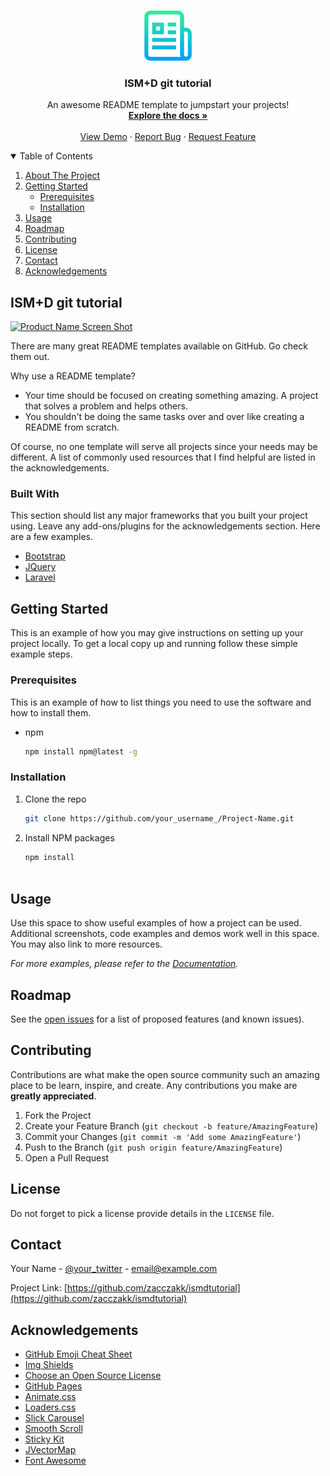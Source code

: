 <!-- PROJECT LOGO -->
<br />
<p align="center">
  <a href="https://github.com/zacczakk/ismdtutorial">
    <img src="img/logo.png" alt="Logo" width="80" height="80">
  </a>

  <h3 align="center">ISM+D git tutorial</h3>

  <p align="center">
    An awesome README template to jumpstart your projects!
    <br />
    <a href="https://github.com/zacczakk/ismdtutorial"><strong>Explore the docs »</strong></a>
    <br />
    <br />
    <a href="https://github.com/zacczakk/ismdtutorial">View Demo</a>
    ·
    <a href="https://github.com/zacczakk/ismdtutorial">Report Bug</a>
    ·
    <a href="https://github.com/zacczakk/ismdtutorial">Request Feature</a>
  </p>
</p>



<!-- TABLE OF CONTENTS -->
<details open="open">
  <summary>Table of Contents</summary>
  <ol>
    <li><a href="#about-the-project">About The Project</a></li>
    <li>
      <a href="#getting-started">Getting Started</a>
      <ul>
        <li><a href="#prerequisites">Prerequisites</a></li>
        <li><a href="#installation">Installation</a></li>
      </ul>
    </li>
    <li><a href="#usage">Usage</a></li>
    <li><a href="#roadmap">Roadmap</a></li>
    <li><a href="#contributing">Contributing</a></li>
    <li><a href="#license">License</a></li>
    <li><a href="#contact">Contact</a></li>
    <li><a href="#acknowledgements">Acknowledgements</a></li>
  </ol>
</details>



<!-- ABOUT THE PROJECT -->
## ISM+D git tutorial

[![Product Name Screen Shot][product-screenshot]](https://example.com)

There are many great README templates available on GitHub. Go check them out.

Why use a README template?
* Your time should be focused on creating something amazing. A project that solves a problem and helps others.
* You shouldn't be doing the same tasks over and over like creating a README from scratch.

Of course, no one template will serve all projects since your needs may be different. A list of commonly used resources that I find helpful are listed in the acknowledgements.

### Built With

This section should list any major frameworks that you built your project using. Leave any add-ons/plugins for the acknowledgements section. Here are a few examples.
* [Bootstrap](https://getbootstrap.com)
* [JQuery](https://jquery.com)
* [Laravel](https://laravel.com)



<!-- GETTING STARTED -->
## Getting Started

This is an example of how you may give instructions on setting up your project locally.
To get a local copy up and running follow these simple example steps.

### Prerequisites

This is an example of how to list things you need to use the software and how to install them.
* npm
  ```sh
  npm install npm@latest -g
  ```

### Installation

1. Clone the repo
   ```sh
   git clone https://github.com/your_username_/Project-Name.git
   ```
2. Install NPM packages
   ```sh
   npm install



<!-- USAGE EXAMPLES -->
## Usage

Use this space to show useful examples of how a project can be used. Additional screenshots, code examples and demos work well in this space. You may also link to more resources.

_For more examples, please refer to the [Documentation](https://example.com)._



<!-- ROADMAP -->
## Roadmap

See the [open issues](https://github.com/zacczakk/ismdtutorial/issues) for a list of proposed features (and known issues).



<!-- CONTRIBUTING -->
## Contributing

Contributions are what make the open source community such an amazing place to be learn, inspire, and create. Any contributions you make are **greatly appreciated**.

1. Fork the Project
2. Create your Feature Branch (`git checkout -b feature/AmazingFeature`)
3. Commit your Changes (`git commit -m 'Add some AmazingFeature'`)
4. Push to the Branch (`git push origin feature/AmazingFeature`)
5. Open a Pull Request



<!-- LICENSE -->
## License

Do not forget to pick a license provide details in the `LICENSE` file.



<!-- CONTACT -->
## Contact

Your Name - [@your_twitter](https://twitter.com/your_username) - email@example.com

Project Link: [https://github.com/zacczakk/ismdtutorial](https://github.com/zacczakk/ismdtutorial)



<!-- ACKNOWLEDGEMENTS -->
## Acknowledgements
* [GitHub Emoji Cheat Sheet](https://www.webpagefx.com/tools/emoji-cheat-sheet)
* [Img Shields](https://shields.io)
* [Choose an Open Source License](https://choosealicense.com)
* [GitHub Pages](https://pages.github.com)
* [Animate.css](https://daneden.github.io/animate.css)
* [Loaders.css](https://connoratherton.com/loaders)
* [Slick Carousel](https://kenwheeler.github.io/slick)
* [Smooth Scroll](https://github.com/cferdinandi/smooth-scroll)
* [Sticky Kit](http://leafo.net/sticky-kit)
* [JVectorMap](http://jvectormap.com)
* [Font Awesome](https://fontawesome.com)





<!-- MARKDOWN LINKS & IMAGES -->
<!-- https://www.markdownguide.org/basic-syntax/#reference-style-links -->
[contributors-shield]: https://img.shields.io/github/contributors/zacczakk/ismdtutorial.svg?style=for-the-badge
[contributors-url]: https://github.com/zacczakk/ismdtutorial/graphs/contributors
[forks-shield]: https://img.shields.io/github/forks/zacczakk/ismdtutorial.svg?style=for-the-badge
[forks-url]: https://github.com/zacczakk/ismdtutorial/network/members
[stars-shield]: https://img.shields.io/github/stars/zacczakk/ismdtutorial.svg?style=for-the-badge
[stars-url]: https://github.com/zacczakk/ismdtutorial/stargazers
[issues-shield]: https://img.shields.io/github/issues/zacczakk/ismdtutorial.svg?style=for-the-badge
[issues-url]: https://github.com/zacczakk/ismdtutorial/issues
[product-screenshot]: img/screenshot.png
